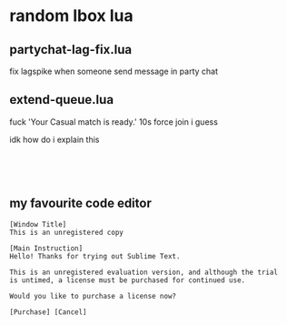 # random lbox lua

## partychat-lag-fix.lua
fix lagspike when someone send message in party chat

## extend-queue.lua
fuck 'Your Casual match is ready.' 10s force join i guess

idk how do i explain this


<br></br>
<pre></pre>



## my favourite code editor
```
[Window Title]
This is an unregistered copy

[Main Instruction]
Hello! Thanks for trying out Sublime Text.

This is an unregistered evaluation version, and although the trial
is untimed, a license must be purchased for continued use.

Would you like to purchase a license now?

[Purchase] [Cancel]
```